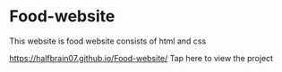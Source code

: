 # Food-website
This website is food website consists of html and css

https://halfbrain07.github.io/Food-website/      Tap here to view the project
